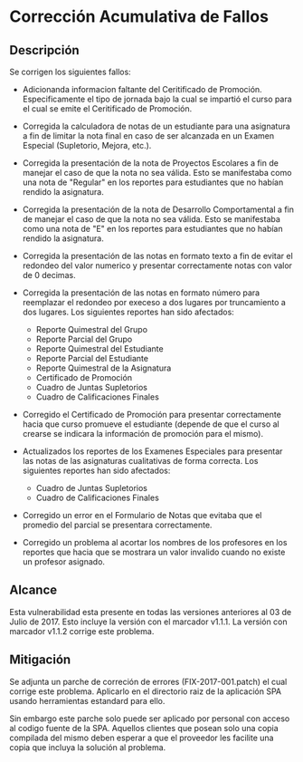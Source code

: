 # Corrección Acumulativa de Fallos

## Descripción

Se corrigen los siguientes fallos:

 - Adicionanda informacion faltante del Ceritificado de Promoción.
   Especificamente el tipo de jornada bajo la cual se impartió el curso
   para el cual se emite el Ceritificado de Promoción.
 - Corregida la calculadora de notas de un estudiante para una
   asignatura a fin de limitar la nota final en caso de ser alcanzada en
   un Examen Especial (Supletorio, Mejora, etc.).
 - Corregida la presentación de la nota de Proyectos Escolares
   a fin de manejar el caso de que la nota no sea válida. Esto se
   manifestaba como una nota de "Regular" en los reportes para
   estudiantes que no habían rendido la asignatura.
 - Corregida la presentación de la nota de Desarrollo
   Comportamental a fin de manejar el caso de que la nota no sea válida.
   Esto se manifestaba como una nota de "E" en los reportes para
   estudiantes que no habían rendido la asignatura.
 - Corregida la presentación de las notas en formato texto a fin de
   evitar el redondeo del valor numerico y presentar correctamente
   notas con valor de 0 decimas.
 - Corregida la presentación de las notas en formato número para
   reemplazar el redondeo por execeso a dos lugares por truncamiento a
   dos lugares. Los siguientes reportes han sido afectados:

    - Reporte Quimestral del Grupo
    - Reporte Parcial del Grupo
    - Reporte Quimestral del Estudiante
    - Reporte Parcial del Estudiante
    - Reporte Quimestral de la Asignatura
    - Certificado de Promoción
    - Cuadro de Juntas Supletorios
    - Cuadro de Calificaciones Finales

 - Corregido el Certificado de Promoción para presentar correctamente
   hacia que curso promueve el estudiante (depende de que el curso al
   crearse se indicara la información de promoción para el mismo).
 - Actualizados los reportes de los Examenes Especiales para presentar
   las notas de las asignaturas cualitativas de forma correcta. Los
   siguientes reportes han sido afectados:

    - Cuadro de Juntas Supletorios
    - Cuadro de Calificaciones Finales

 - Corregido un error en el Formulario de Notas que evitaba que el
   promedio del parcial se presentara correctamente.
 - Corregido un problema al acortar los nombres de los profesores en
   los reportes que hacia que se mostrara un valor invalido cuando no
   existe un profesor asignado.

## Alcance

Esta vulnerabilidad esta presente en todas las versiones anteriores
al 03 de Julio de 2017. Esto incluye la versión con el marcador v1.1.1.
La versión con marcador v1.1.2 corrige este problema.

## Mitigación

Se adjunta un parche de correción de errores (FIX-2017-001.patch) el
cual corrige este problema. Aplicarlo en el directorio raiz de la
aplicación SPA usando herramientas estandard para ello.

Sin embargo este parche solo puede ser aplicado por personal con acceso
al codigo fuente de la SPA. Aquellos clientes que posean solo una copia
compilada del mismo deben esperar a que el proveedor les facilite una
copia que incluya la solución al problema.